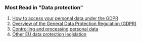 ###  Most Read in "Data protection"

  1. [ How to access your personal data under the GDPR ](/en/government-in-ireland/data-protection/rights-under-general-data-protection-regulation/)
  2. [ Overview of the General Data Protection Regulation (GDPR) ](/en/government-in-ireland/data-protection/overview-of-general-data-protection-regulation/)
  3. [ Controlling and processing personal data ](/en/government-in-ireland/data-protection/controlling-and-processing-personal-data/)
  4. [ Other EU data protection legislation ](/en/government-in-ireland/data-protection/legislation-relating-to-the-general-data-protection-regulation/)
